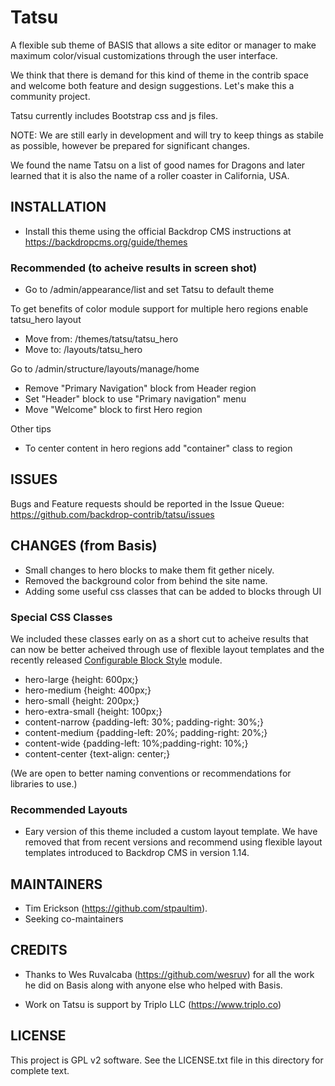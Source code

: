 # Tatsu
A flexible sub theme of BASIS that allows a site editor or manager to make
maximum color/visual customizations through the user interface. 

We think that there is demand for this kind of theme in the contrib space 
and welcome both feature and design suggestions. Let's make this a community
project. 

Tatsu currently includes Bootstrap css and js files. 

NOTE: We are still early in development and will try to keep things as stabile
as possible, however be prepared for significant changes. 

We found the name Tatsu on a list of good names for Dragons and later 
learned that it is also the name of a roller coaster in California, USA.  

## INSTALLATION

- Install this theme using the official Backdrop CMS instructions at
  https://backdropcms.org/guide/themes
  
### Recommended (to acheive results in screen shot)

- Go to /admin/appearance/list and set Tatsu to default theme

To get benefits of color module support for multiple hero regions
enable tatsu_hero layout
- Move from: /themes/tatsu/tatsu_hero 
- Move to:   /layouts/tatsu_hero
  
Go to /admin/structure/layouts/manage/home  
- Remove "Primary Navigation" block from Header region
- Set "Header" block to use "Primary navigation" menu
- Move "Welcome" block to first Hero region

Other tips
- To center content in hero regions add "container" class to region
  
## ISSUES

Bugs and Feature requests should be reported in the Issue Queue:
https://github.com/backdrop-contrib/tatsu/issues

## CHANGES (from Basis)

* Small changes to hero blocks to make them fit gether nicely.
* Removed the background color from behind the site name.
* Adding some useful css classes that can be added to blocks through UI

### Special CSS Classes 

We included these classes early on as a short cut to acheive results 
that can now be better acheived through use of flexible layout templates 
and the recently released [Configurable Block Style](https://backdropcms.org/project/configurable_block_style) module. 

- hero-large         {height: 600px;}
- hero-medium        {height: 400px;}
- hero-small         {height: 200px;}
- hero-extra-small   {height: 100px;}
- content-narrow     {padding-left: 30%; padding-right: 30%;}
- content-medium     {padding-left: 20%; padding-right: 20%;}
- content-wide       {padding-left: 10%;padding-right: 10%;}
- content-center     {text-align: center;}

(We are open to better naming conventions or recommendations for libraries to use.)

### Recommended Layouts

- Eary version of this theme included a custom layout template. We have removed that 
  from recent versions and recommend using flexible layout templates introduced to
  Backdrop CMS in version 1.14.

## MAINTAINERS

- Tim Erickson (https://github.com/stpaultim).
- Seeking co-maintainers

## CREDITS

- Thanks to Wes Ruvalcaba (https://github.com/wesruv) for 
  all the work he did on Basis along with anyone else who 
  helped with Basis.
  
- Work on Tatsu is support by Triplo LLC (https://www.triplo.co)

## LICENSE

This project is GPL v2 software. See the LICENSE.txt file in this directory for
complete text.
